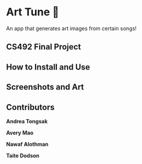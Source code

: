 # Art Tune :art:

An app that generates art images from certain songs!

## CS492 Final Project


## How to Install and Use


## Screenshots and Art


## Contributors

**Andrea Tongsak**

**Avery Mao**

**Nawaf Alothman**

**Taite Dodson**
